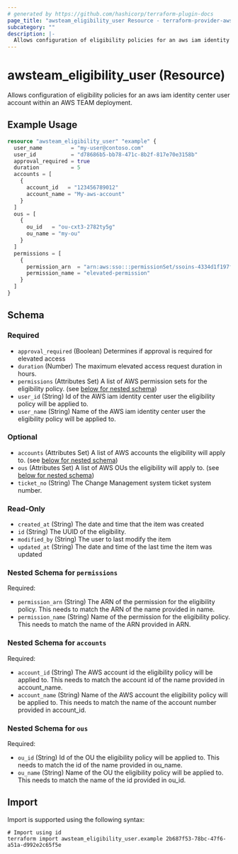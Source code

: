 ```yaml
---
# generated by https://github.com/hashicorp/terraform-plugin-docs
page_title: "awsteam_eligibility_user Resource - terraform-provider-awsteam"
subcategory: ""
description: |-
  Allows configuration of eligibility policies for an aws iam identity center user account within an AWS TEAM deployment.
---
```


# awsteam_eligibility_user (Resource)

Allows configuration of eligibility policies for an aws iam identity center user account within an AWS TEAM deployment.

## Example Usage

```terraform
resource "awsteam_eligibility_user" "example" {
  user_name         = "my-user@contoso.com"
  user_id           = "d78686b5-bb78-471c-8b2f-817e70e3158b"
  approval_required = true
  duration          = 5
  accounts = [
    {
      account_id   = "123456789012"
      account_name = "My-aws-account"
    }
  ]
  ous = [
    {
      ou_id   = "ou-cxt3-2782ty5g"
      ou_name = "my-ou"
    }
  ]
  permissions = [
    {
      permission_arn  = "arn:aws:sso:::permissionSet/ssoins-4334d1f197f50907/ps-f5ge203d3d2428d3"
      permission_name = "elevated-permission"
    }
  ]
}
```

<!-- schema generated by tfplugindocs -->
## Schema

### Required

- `approval_required` (Boolean) Determines if approval is required for elevated access
- `duration` (Number) The maximum elevated access request duration in hours.
- `permissions` (Attributes Set) A list of AWS permission sets for the eligibility policy. (see [below for nested schema](#nestedatt--permissions))
- `user_id` (String) Id of the AWS iam identity center user the eligibility policy will be applied to.
- `user_name` (String) Name of the AWS iam identity center user the eligibility policy will be applied to.

### Optional

- `accounts` (Attributes Set) A list of AWS accounts the eligibility will apply to. (see [below for nested schema](#nestedatt--accounts))
- `ous` (Attributes Set) A list of AWS OUs the eligibility will apply to. (see [below for nested schema](#nestedatt--ous))
- `ticket_no` (String) The Change Management system ticket system number.

### Read-Only

- `created_at` (String) The date and time that the item was created
- `id` (String) The UUID of the eligibility.
- `modified_by` (String) The user to last modify the item
- `updated_at` (String) The date and time of the last time the item was updated

<a id="nestedatt--permissions"></a>
### Nested Schema for `permissions`

Required:

- `permission_arn` (String) The ARN of the permission for the eligibility policy. This needs to match the ARN of the name provided in name.
- `permission_name` (String) Name of the permission for the eligibility policy. This needs to match the name of the ARN provided in ARN.


<a id="nestedatt--accounts"></a>
### Nested Schema for `accounts`

Required:

- `account_id` (String) The AWS account id the eligibility policy will be applied to. This needs to match the account id of the name provided in account_name.
- `account_name` (String) Name of the AWS account the eligibility policy will be applied to. This needs to match the name of the account number provided in account_id.


<a id="nestedatt--ous"></a>
### Nested Schema for `ous`

Required:

- `ou_id` (String) Id of the OU the eligibility policy will be applied to. This needs to match the id of the name provided in ou_name.
- `ou_name` (String) Name of the OU the eligibility policy will be applied to. This needs to match the name of the id provided in ou_id.

## Import

Import is supported using the following syntax:

```shell
# Import using id
terraform import awsteam_eligibility_user.example 2b687f53-78bc-47f6-a51a-d992e2c65f5e
```
